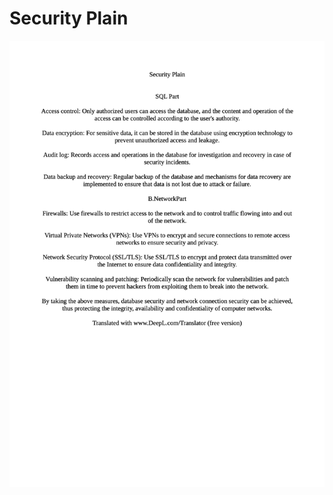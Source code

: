 <!--
 Copyright (C) 2023 martin
 
 This file is part of CodeCrafters.
 
 CodeCrafters is free software: you can redistribute it and/or modify
 it under the terms of the GNU General Public License as published by
 the Free Software Foundation, either version 3 of the License, or
 (at your option) any later version.
 
 CodeCrafters is distributed in the hope that it will be useful,
 but WITHOUT ANY WARRANTY; without even the implied warranty of
 MERCHANTABILITY or FITNESS FOR A PARTICULAR PURPOSE.  See the
 GNU General Public License for more details.
 
 You should have received a copy of the GNU General Public License
 along with CodeCrafters.  If not, see <http://www.gnu.org/licenses/>.
-->


# Security Plain

![Plain](/Network/Business6.webp)
